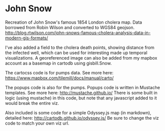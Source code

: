 John Snow
========
Recreation of John Snow's famous 1854 London cholera map. 
Data borrowed from Robin Wilson and converted to WGS84 geojson.
http://blog.rtwilson.com/john-snows-famous-cholera-analysis-data-in-modern-gis-formats/

I've also added a field to the cholera death points, showing distance from the infected well, which can be used for interesting made up temporal visualizations. 
A georeferenced image can also be added from my mapbox account as a basemap in cartodb using gisbill.Snow.

The cartocss code is for pumps data. See more here: https://www.mapbox.com/tilemill/docs/manual/carto/

The popups code is also for the pumps. Popups code is written in Mustache templates. See more here: http://mustache.github.io/ There is some built in logic (using mustache) in this code, but note that any javascript added to it would break the entire viz.

Also included is some code for a simple Odyssey.js map (in markdown), detailed here: http://cartodb.github.io/odyssey.js/ 
Be sure to change the viz code to match your own viz url.
